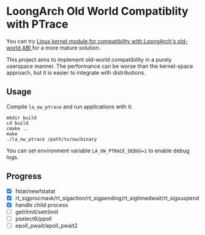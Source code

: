 # LoongArch Old World Compatiblity with PTrace

You can try [Linux kernel module for compatibility with LoongArch's old-world ABI ](https://github.com/AOSC-Dev/la_ow_syscall) for a more mature solution.

This project aims to implement old-world compatibility in a purely userspace manner. The performance can be worse than the kernel-space approach, but it is easier to integrate with distributions.

## Usage

Compile `la_ow_ptrace` and run applications with it:

```shell
mkdir build
cd build
cmake ..
make
./la_ow_ptrace /path/to/ow/binary
```

You can set environment variable `LA_OW_PTRACE_DEBUG=1` to enable debug logs.

## Progress

- [x] fstat/newfstatat
- [x] rt_sigprocmask/rt_sigaction/rt_sigpending/rt_sigtimedwait/rt_sigsuspend
- [x] handle child process
- [ ] getrlimit/setrlimit
- [ ] pselect6/ppoll
- [ ] epoll_pwait/epoll_pwait2
